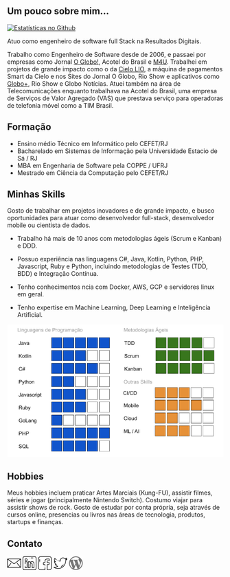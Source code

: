 ## Um pouco sobre mim...

[![Estatísticas no Github](https://github-readme-stats.vercel.app/api?username=ramonsilvanet)](https://github.com/ramonsilvanet/github-readme-stats)

Atuo como engenheiro de software full Stack na Resultados Digitais. 
 
Trabalho como Engenheiro de Software desde de 2006, e passaei por empresas como Jornal [O Globo!](http://oglobo.globo.com), Acotel do Brasil e [M4U](https://www.m4u.com.br). Trabalhei em projetos de grande impacto como o da [Cielo LIO](https://www.cielo.com.br/bem-vindo-a-lio/), a máquina de pagamentos Smart da Cielo e nos Sites do Jornal O Globo, Rio Show e aplicativos como [Globo+](https://assinaturaglobo.globo.com/globo-mais/vitrine/insira-seu-voucher), Rio Show e Globo Notícias. Atuei também na área de Telecomunicações enquanto trabalhava na Acotel do Brasil, uma empresa de Serviços de Valor Agregado (VAS) que prestava serviço para operadoras de telefonia móvel como a TIM Brasil. 

## Formação
* Ensino médio Técnico em Informático pelo CEFET/RJ
* Bacharelado em Sistemas de Informação pela Universidade Estacio de Sá / RJ
* MBA em Engenharia de Software pela COPPE / UFRJ
* Mestrado em Ciência da Computação pelo CEFET/RJ

## Minhas Skills

Gosto de trabalhar em projetos inovadores e de grande impacto, e busco oportunidades para atuar como desenvolvedor full-stack, desenvolvedor mobile ou cientista de dados. 
 
* Trabalho há mais de 10 anos com metodologias ágeis (Scrum e Kanban) e DDD.

* Possuo experiência nas linguagens C#, Java, Kotlin, Python, PHP, Javascript, Ruby e Python, incluindo metodologias de Testes (TDD, BDD) e Integração Contínua. 
 
* Tenho conhecimentos ncia com Docker, AWS, GCP e servidores linux em geral.  

* Tenho expertise em Machine Learning, Deep Learning e Inteligência Artificial.

![Minhas Skills](https://github.com/ramonsilvanet/ramonsilvanet/blob/master/skills.png)

 
## Hobbies
Meus hobbies incluem praticar Artes Marciais (Kung-FU), assistir filmes, séries e jogar (principalmente Nintendo Switch). Costumo viajar para assistir shows de rock. Gosto de estudar por conta própria, seja através de cursos online, presencias ou livros nas áreas de tecnologia, produtos, startups e finanças. 
 
## Contato

[![email](https://github.com/ramonsilvanet/ramonsilvanet/blob/master/email.png)](mailto:rsilva@ramonsilva.net)
[![linkedin](https://github.com/ramonsilvanet/ramonsilvanet/blob/master/linkedin.png)](https://www.linkedin.com/in/ramon-ferreira-silva-9ab64212)
[![facebook](https://github.com/ramonsilvanet/ramonsilvanet/blob/master/facebook.png)](http://www.facebook.com/100000481358401)
[![Twitter](https://github.com/ramonsilvanet/ramonsilvanet/blob/master/twitter-2.png)](https://twitter.com/ramonsilva_net)
[![Blog](https://github.com/ramonsilvanet/ramonsilvanet/blob/master/wordpress.png)](http://www.ramonsilva.net)
